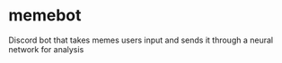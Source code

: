 # memebot
Discord bot that takes memes users input and sends it through a neural network for analysis
